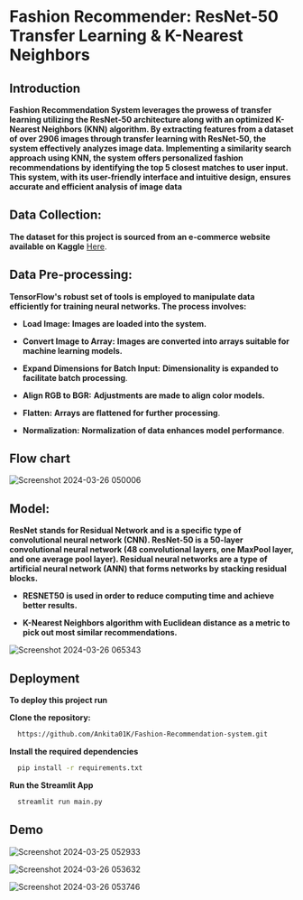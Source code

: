
# **Fashion Recommender: ResNet-50 Transfer Learning & K-Nearest Neighbors**

## **Introduction**

**Fashion Recommendation System leverages the prowess of transfer learning utilizing the ResNet-50 architecture along with an optimized K-Nearest Neighbors (KNN) algorithm. By extracting features from a dataset of over 2906 images through transfer learning with ResNet-50, the system effectively analyzes image data. Implementing a similarity search approach using KNN, the system offers personalized fashion recommendations by identifying the top 5 closest matches to user input. This system, with its user-friendly interface and intuitive design, ensures accurate and efficient analysis of image data**

 ## **Data Collection:**

**The dataset for this project is sourced from an e-commerce website available on Kaggle** [Here](https://www.kaggle.com/datasets/vikashrajluhaniwal/fashion-images).
                                                                                                

 ## **Data Pre-processing:**

**TensorFlow's robust set of tools is employed to manipulate data efficiently for training neural networks. The process involves:**

+ **Load Image:**   **Images are loaded into the system.**

+ **Convert Image to Array:**  **Images are converted into arrays suitable for machine learning models.**

+ **Expand Dimensions for Batch Input:**  **Dimensionality is expanded to facilitate batch processing**.

+ **Align RGB to BGR:**  **Adjustments are made to align color models.**

+ **Flatten:**  **Arrays are flattened for further processing**.

+ **Normalization:**  **Normalization of data enhances model performance**.

## **Flow chart**
![Screenshot 2024-03-26 050006](https://github.com/Ankita01K/Fashion-Recommendation-system/assets/123232024/5ad7a6b3-bed5-4006-b4d7-82b5235d43a4)

## **Model:**

**ResNet stands for Residual Network and is a specific type of convolutional neural network (CNN). ResNet-50 is a 50-layer convolutional neural network (48 convolutional layers, one MaxPool layer, and one average pool layer). Residual neural networks are a type of artificial neural network (ANN) that forms networks by stacking residual blocks.**

+ **RESNET50 is used in order to reduce computing time and achieve better results.**

+ **K-Nearest Neighbors algorithm with Euclidean distance as a metric to pick out most similar recommendations.**

![Screenshot 2024-03-26 065343](https://github.com/Ankita01K/Fashion-Recommendation-system/assets/123232024/3bcce95e-2a87-41cc-a862-a4ba9ea2a450)

## Deployment

**To deploy this project run**

**Clone the repository:**

```bash
  https://github.com/Ankita01K/Fashion-Recommendation-system.git
```

**Install the required dependencies**

```bash
  pip install -r requirements.txt

```
**Run the Streamlit App**

```bash
  streamlit run main.py
```
## **Demo**

![Screenshot 2024-03-25 052933](https://github.com/Ankita01K/Fashion-Recommendation-system/assets/123232024/4aabc6bc-4493-4295-8360-c20e1a8ffa06)



![Screenshot 2024-03-26 053632](https://github.com/Ankita01K/Fashion-Recommendation-system/assets/123232024/6f30186c-3fa8-485b-97ea-02bb8b9fff01)


![Screenshot 2024-03-26 053746](https://github.com/Ankita01K/Fashion-Recommendation-system/assets/123232024/c03b6431-0b17-4a52-877f-808cc0f6ffde)
